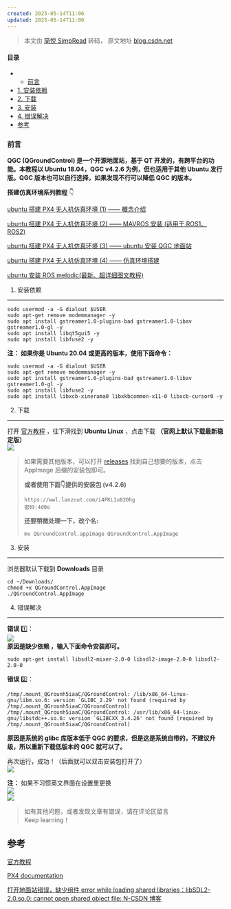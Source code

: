 ```yaml
---
created: 2025-05-14T11:06
updated: 2025-05-14T11:06
---
```

> 本文由 [简悦 SimpRead](http://ksria.com/simpread/) 转码， 原文地址 [blog.csdn.net](https://blog.csdn.net/weixin_55944949/article/details/130895363?spm=1001.2014.3001.5502)

#### 目录

*   *   [前言](#_1)
*   [1. 安装依赖](#1__18)
*   [2. 下载](#2__37)
*   [3. 安装](#3__55)
*   [4. 错误解决](#4__65)
*   [参考](#_91)

### 前言

**QGC (QGroundControl) 是一个开源地面站，基于 QT 开发的，有跨平台的功能。本教程以 Ubuntu 18.04，QGC v4.2.6 为例，但也适用于其他 Ubuntu 发行版。QGC 版本也可以自行选择，如果发现不行可以降低 QGC 的版本。**

**搭建仿真环境系列教程** 👇

[ubuntu 搭建 PX4 无人机仿真环境 (1) —— 概念介绍](https://blog.csdn.net/weixin_55944949/article/details/130848009?spm=1001.2014.3001.5502)

[ubuntu 搭建 PX4 无人机仿真环境 (2) —— MAVROS 安装 (适用于 ROS1、ROS2)](https://blog.csdn.net/weixin_55944949/article/details/130877689?spm=1001.2014.3001.5502)

[ubuntu 搭建 PX4 无人机仿真环境 (3) —— ubuntu 安装 QGC 地面站](https://blog.csdn.net/weixin_55944949/article/details/130895363?spm=1001.2014.3001.5502)

[ubuntu 搭建 PX4 无人机仿真环境 (4) —— 仿真环境搭建](https://blog.csdn.net/weixin_55944949/article/details/130895608?spm=1001.2014.3001.5501)

[ubuntu 安装 ROS melodic(最新、超详细图文教程)](https://blog.csdn.net/weixin_55944949/article/details/130468032?spm=1001.2014.3001.5502)

1. 安装依赖
-------

```
sudo usermod -a -G dialout $USER
sudo apt-get remove modemmanager -y
sudo apt install gstreamer1.0-plugins-bad gstreamer1.0-libav gstreamer1.0-gl -y
sudo apt install libqt5gui5 -y
sudo apt install libfuse2 -y

```

**注： 如果你是 Ubuntu 20.04 或更高的版本，使用下面命令：**

```
sudo usermod -a -G dialout $USER
sudo apt-get remove modemmanager -y
sudo apt install gstreamer1.0-plugins-bad gstreamer1.0-libav gstreamer1.0-gl -y
sudo apt install libfuse2 -y
sudo apt install libxcb-xinerama0 libxkbcommon-x11-0 libxcb-cursor0 -y

```

2. 下载
-----

打开 [官方教程](https://docs.qgroundcontrol.com/master/en/qgc-user-guide/getting_started/download_and_install.html) ，往下滑找到 **Ubuntu Linux** ，点击下载 **（官网上默认下载最新稳定版）**  
![](https://i-blog.csdnimg.cn/blog_migrate/dea690a63932ff388846a9585fcb88b4.png#pic_center)

> 如果需要其他版本，可以打开 [releases](https://github.com/mavlink/qgroundcontrol/releases/) 找到自己想要的版本，点击 AppImage 后缀的安装包即可。
> 
> **或者使用下面👇提供的安装包 (v4.2.6)**
> 
> ```
> https://wwl.lanzout.com/i4FKL1u020hg
> 密码:4d0o
> 
> ```
> 
> **还要稍微处理一下，改个名:**
> 
> ```
> mv QGroundControl.appimage QGroundControl.AppImage
> 
> ```

3. 安装
-----

浏览器默认下载到 **Downloads** 目录

```
cd ~/Downloads/
chmod +x QGroundControl.AppImage
./QGroundControl.AppImage

```

4. 错误解决
-------

**错误** 1️⃣：  
![](https://i-blog.csdnimg.cn/blog_migrate/0a0fb12c7c2e685add3a25e4ed6bcc75.png#pic_center)  
**原因是缺少依赖 ，输入下面命令安装即可。**

```
sudo apt-get install libsdl2-mixer-2.0-0 libsdl2-image-2.0-0 libsdl2-2.0-0

```

**错误** 2️⃣：

```
/tmp/.mount_QGrounh5iaaC/QGroundControl: /lib/x86_64-linux-gnu/libm.so.6: version `GLIBC_2.29' not found (required by /tmp/.mount_QGrounh5iaaC/QGroundControl)
/tmp/.mount_QGrounh5iaaC/QGroundControl: /usr/lib/x86_64-linux-gnu/libstdc++.so.6: version `GLIBCXX_3.4.26' not found (required by /tmp/.mount_QGrounh5iaaC/QGroundControl)

```

**原因是系统的 glibc 库版本低于 QGC 的要求，但是这是系统自带的，不建议升级，所以重新下载低版本的 QGC 就可以了。**

再次运行，成功！（后面就可以双击安装包打开了）  
![](https://i-blog.csdnimg.cn/blog_migrate/1dc44d42f7a272b5210b758c274af122.png#pic_center)

**注：** 如果不习惯英文界面在设置里更换  
![](https://i-blog.csdnimg.cn/blog_migrate/c2c31a060d85c3bc6ad022527be39995.png#pic_center)  
![](https://i-blog.csdnimg.cn/blog_migrate/ae272a42679fada7361b1c4731a5900b.png#pic_center)

> 如有其他问题，或者发现文章有错误，请在评论区留言  
> Keep learning！

参考
--

[官方教程](https://docs.qgroundcontrol.com/master/en/qgc-user-guide/getting_started/download_and_install.html)

[PX4 documentation](https://docs.px4.io/main/zh/getting_started/px4_basic_concepts.html)

[打开地面站错误，缺少组件 error while loading shared libraries：libSDL2-2.0.so.0: cannot open shared object file: N-CSDN 博客](https://blog.csdn.net/m2301023/article/details/122745716)